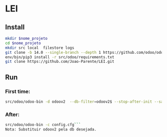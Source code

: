 # LEI



## Install

```sh
mkdir $nome_projeto
cd $nome_projeto
mkdir src local  filestore logs
git clone -b 14.0 --single-branch --depth 1 https://github.com/odoo/odoo.git src/odoo
env/bin/pip3 install -r src/odoo/requirements.txt
git clone https://github.com/Joao-Parente/LEI.git 

```

## Run

### First time:
```sh
src/odoo/odoo-bin -d odoov2  --db-filter=odoov2$ --stop-after-init --save -c ./config.cfg --addons-path=src/odoo/odoo/addons,src/odoo/addons,local --data-dir filestore
```
### After:
```sh
src/odoo/odoo-bin -c config.cfg```
Nota: Substituir odoov2 pela db desejada.
```


